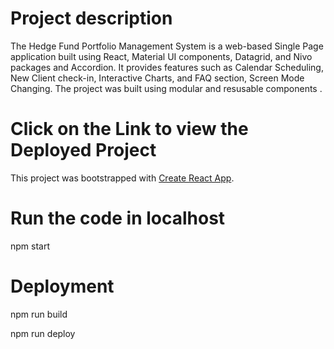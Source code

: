 # Project description
The Hedge Fund Portfolio Management System is a web-based Single Page application built using React, Material UI components, Datagrid, and Nivo packages and Accordion. It provides features such as Calendar Scheduling, New Client check-in, Interactive Charts, and FAQ section, Screen Mode Changing. The project was built using modular and resusable components . 


# Click on the Link to view the Deployed Project
This project was bootstrapped with [Create React App](https://DeepshikaReddy.github.io/InvestmentProfile).

# Run the code in localhost
npm start

# Deployment 
npm run build

npm run deploy
